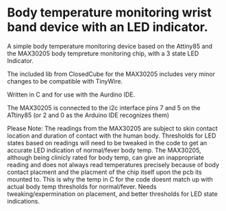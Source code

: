# Body temperature monitoring wrist band device with an LED indicator.
A simple body temperature monitoring device based on the Attiny85 and the MAX30205 body tempreture monitoring chip, with a 3 state LED Indicator.

The included lib from ClosedCube for the MAX30205 includes very minor changes to be compatible with TinyWire.

Written in C and for use with the Aurdino IDE.

The MAX30205 is connected to the i2c interface pins 7 and 5 on the ATtiny85 (or 2 and 0 as the Arduino IDE recognizes them)

Please Note:
The readings from the MAX30205 are subject to skin contact location and duration of contact with the human body. Thresholds for LED states based on readings will need to be tweaked in the code to get an accurate LED indication of normal/fever body temp. The MAX30205, although being clinicly rated for body temp, can give an inappropriate reading and does not always read temperatures precisely because of body contact placment and the placment of the chip itself upon the pcb its mounted to. This is why the temp in C for the code doesnt match up with actual body temp thresholds for normal/fever. Needs tweaking/expermination on placement, and better thresholds for LED state indications.

